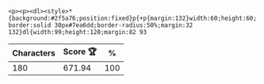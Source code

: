 `<p><p><dl><style>*{background:#2f5a76;position:fixed}p{+p{margin:132}width:60;height:60;border:solid 30px#7ea6dd;border-radius:50%;margin:32 132}dl{width:99;height:120;margin:82 93`

| Characters | Score 🏆 | %   |
| ---------- | -------- | --- |
| 180        | 671.94   | 100 |
